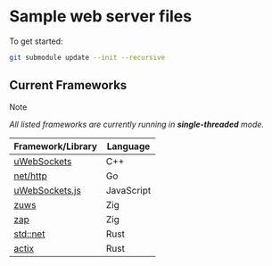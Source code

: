 # Sample web server files

To get started:

```sh
git submodule update --init --recursive
```

## Current Frameworks

> [!NOTE]
> *All listed frameworks are currently running in **single-threaded** mode.*

| Framework/Library                                               | Language   |
| --------------------------------------------------------------- | ---------- |
| [uWebSockets](https://github.com/uNetworking/uWebSockets)       | C++        |
| [net/http](https://pkg.go.dev/net/http)                         | Go         |
| [uWebSockets.js](https://github.com/uNetworking/uWebSockets.js) | JavaScript |
| [zuws](https://github.com/harmony-co/zuws)                      | Zig        |
| [zap](https://zigzap.org/)                                      | Zig        |
| [std::net](https://doc.rust-lang.org/std/net/index.html)        | Rust       |
| [actix](https://actix.rs/)                                      | Rust       |
